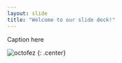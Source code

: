 ```yaml
---
layout: slide
title: "Welcome to our slide deck!"
---
```


Caption here

![octofez](https://octodex.github.com/images/octofez.png)
{: .center}
